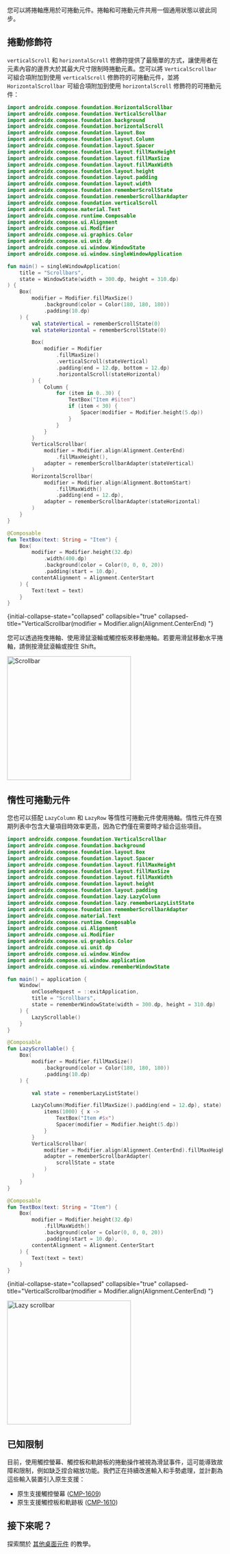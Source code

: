 [//]: # (title: 捲軸)

您可以將捲軸應用於可捲動元件。捲軸和可捲動元件共用一個通用狀態以彼此同步。

## 捲動修飾符

`verticalScroll` 和 `horizontalScroll` 修飾符提供了最簡單的方式，讓使用者在元素內容的邊界大於其最大尺寸限制時捲動元素。您可以將 `VerticalScrollbar` 可組合項附加到使用 `verticalScroll` 修飾符的可捲動元件，並將 `HorizontalScrollbar` 可組合項附加到使用 `horizontalScroll` 修飾符的可捲動元件：

```kotlin
import androidx.compose.foundation.HorizontalScrollbar
import androidx.compose.foundation.VerticalScrollbar
import androidx.compose.foundation.background
import androidx.compose.foundation.horizontalScroll
import androidx.compose.foundation.layout.Box
import androidx.compose.foundation.layout.Column
import androidx.compose.foundation.layout.Spacer
import androidx.compose.foundation.layout.fillMaxHeight
import androidx.compose.foundation.layout.fillMaxSize
import androidx.compose.foundation.layout.fillMaxWidth
import androidx.compose.foundation.layout.height
import androidx.compose.foundation.layout.padding
import androidx.compose.foundation.layout.width
import androidx.compose.foundation.rememberScrollState
import androidx.compose.foundation.rememberScrollbarAdapter
import androidx.compose.foundation.verticalScroll
import androidx.compose.material.Text
import androidx.compose.runtime.Composable
import androidx.compose.ui.Alignment
import androidx.compose.ui.Modifier
import androidx.compose.ui.graphics.Color
import androidx.compose.ui.unit.dp
import androidx.compose.ui.window.WindowState
import androidx.compose.ui.window.singleWindowApplication

fun main() = singleWindowApplication(
    title = "Scrollbars",
    state = WindowState(width = 300.dp, height = 310.dp)
) {
    Box(
        modifier = Modifier.fillMaxSize()
            .background(color = Color(180, 180, 180))
            .padding(10.dp)
    ) {
        val stateVertical = rememberScrollState(0)
        val stateHorizontal = rememberScrollState(0)

        Box(
            modifier = Modifier
                .fillMaxSize()
                .verticalScroll(stateVertical)
                .padding(end = 12.dp, bottom = 12.dp)
                .horizontalScroll(stateHorizontal)
        ) {
            Column {
                for (item in 0..30) {
                    TextBox("Item #$item")
                    if (item < 30) {
                        Spacer(modifier = Modifier.height(5.dp))
                    }
                }
            }
        }
        VerticalScrollbar(
            modifier = Modifier.align(Alignment.CenterEnd)
                .fillMaxHeight(),
            adapter = rememberScrollbarAdapter(stateVertical)
        )
        HorizontalScrollbar(
            modifier = Modifier.align(Alignment.BottomStart)
                .fillMaxWidth()
                .padding(end = 12.dp),
            adapter = rememberScrollbarAdapter(stateHorizontal)
        )
    }
}

@Composable
fun TextBox(text: String = "Item") {
    Box(
        modifier = Modifier.height(32.dp)
            .width(400.dp)
            .background(color = Color(0, 0, 0, 20))
            .padding(start = 10.dp),
        contentAlignment = Alignment.CenterStart
    ) {
        Text(text = text)
    }
}
```
{initial-collapse-state="collapsed" collapsible="true" collapsed-title="VerticalScrollbar(modifier = Modifier.align(Alignment.CenterEnd) "}

您可以透過拖曳捲軸、使用滑鼠滾輪或觸控板來移動捲軸。若要用滑鼠移動水平捲軸，請側按滑鼠滾輪或按住 <shortcut>Shift</shortcut>。

<img src="compose-desktop-scrollbar.animated.gif" alt="Scrollbar" width="289" preview-src="compose-desktop-scrollbar.png"/>

## 惰性可捲動元件

您也可以搭配 `LazyColumn` 和 `LazyRow` 等惰性可捲動元件使用捲軸。惰性元件在預期列表中包含大量項目時效率更高，因為它們僅在需要時才組合這些項目。

```kotlin
import androidx.compose.foundation.VerticalScrollbar
import androidx.compose.foundation.background
import androidx.compose.foundation.layout.Box
import androidx.compose.foundation.layout.Spacer
import androidx.compose.foundation.layout.fillMaxHeight
import androidx.compose.foundation.layout.fillMaxSize
import androidx.compose.foundation.layout.fillMaxWidth
import androidx.compose.foundation.layout.height
import androidx.compose.foundation.layout.padding
import androidx.compose.foundation.lazy.LazyColumn
import androidx.compose.foundation.lazy.rememberLazyListState
import androidx.compose.foundation.rememberScrollbarAdapter
import androidx.compose.material.Text
import androidx.compose.runtime.Composable
import androidx.compose.ui.Alignment
import androidx.compose.ui.Modifier
import androidx.compose.ui.graphics.Color
import androidx.compose.ui.unit.dp
import androidx.compose.ui.window.Window
import androidx.compose.ui.window.application
import androidx.compose.ui.window.rememberWindowState

fun main() = application {
    Window(
        onCloseRequest = ::exitApplication,
        title = "Scrollbars",
        state = rememberWindowState(width = 300.dp, height = 310.dp)
    ) {
        LazyScrollable()
    }
}

@Composable
fun LazyScrollable() {
    Box(
        modifier = Modifier.fillMaxSize()
            .background(color = Color(180, 180, 180))
            .padding(10.dp)
    ) {

        val state = rememberLazyListState()

        LazyColumn(Modifier.fillMaxSize().padding(end = 12.dp), state) {
            items(1000) { x ->
                TextBox("Item #$x")
                Spacer(modifier = Modifier.height(5.dp))
            }
        }
        VerticalScrollbar(
            modifier = Modifier.align(Alignment.CenterEnd).fillMaxHeight(),
            adapter = rememberScrollbarAdapter(
                scrollState = state
            )
        )
    }
}

@Composable
fun TextBox(text: String = "Item") {
    Box(
        modifier = Modifier.height(32.dp)
            .fillMaxWidth()
            .background(color = Color(0, 0, 0, 20))
            .padding(start = 10.dp),
        contentAlignment = Alignment.CenterStart
    ) {
        Text(text = text)
    }
}
```
{initial-collapse-state="collapsed" collapsible="true" collapsed-title="VerticalScrollbar(modifier = Modifier.align(Alignment.CenterEnd) "}

<img src="compose-desktop-lazy-scrollbar.animated.gif" alt="Lazy scrollbar" width="289" preview-src="compose-desktop-lazy-scrollbar.png"/>

## 已知限制

目前，使用觸控螢幕、觸控板和軌跡板的捲動操作被視為滑鼠事件，這可能導致故障和限制，例如缺乏捏合縮放功能。我們正在持續改進輸入和手勢處理，並計劃為這些輸入裝置引入原生支援：

* 原生支援觸控螢幕 ([CMP-1609](https://youtrack.jetbrains.com/issue/CMP-1609/))
* 原生支援觸控板和軌跡板 ([CMP-1610](https://youtrack.jetbrains.com/issue/CMP-1610/))

## 接下來呢？

探索關於 [其他桌面元件](https://github.com/JetBrains/compose-multiplatform/tree/master/tutorials#desktop) 的教學。